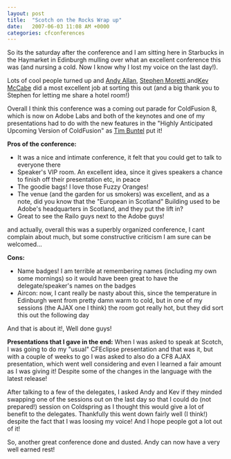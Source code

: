 ```yaml
---
layout: post
title:  "Scotch on the Rocks Wrap up"
date:   2007-06-03 11:08 AM +0000
categories: cfconferences
---
```

So its the saturday after the conference and I am sitting here in Starbucks in the Haymarket in Edinburgh mulling over what an excellent conference this was (and nursing a cold. Now I know why I lost my voice on the last day!).


Lots of cool people turned up and <a href="http://www.creative-restraint.co.uk/">Andy Allan</a>, <a href="http://nil.checksite.co.uk/">Stephen Moretti
</a> and<a href="http://inner-rhythm.co.uk/blog/">Kev McCabe</a> did a most excellent job at sorting this out (and a big thank you to Stephen for letting me share a hotel room!)

Overall I think this conference was a coming out parade for ColdFusion 8, which is now on Adobe Labs and both of the keynotes and one of my presentations had to do with the new features in the "Highly Anticipated Upcoming Version of ColdFusion" as <a href="http://www.buntel.com/blog/index.cfm">Tim Buntel</a> put it!

<strong>Pros of the conference:</strong>
<ul>
	<li>It was a nice and intimate conference, it felt that you could get to talk to everyone there</li>
	<li>Speaker's VIP room. An excellent idea, since it gives speakers a chance to finish off their presentation etc, in peace</li>
	<li>The goodie bags! I love those Fuzzy Oranges!</li>
	<li>The venue (and the garden for us smokers) was excellent, and as a note, did you know that the "European in Scotland" Building used to be Adobe's headquarters in Scotland, and they put the lift in?</li>
	<li>Great to see the Railo guys next to the Adobe guys!</li>
</ul>

and actually, overall this was a superbly organized conference, I cant complain about much, but some constructive criticism I am sure can be welcomed...

<strong>Cons:</strong>
<ul>
	<li>Name badges! I am terrible at remembering names (including my own some mornings) so it would have been great to have the delegate/speaker's names on the badges</li>
	<li>Aircon: now, I cant really be nasty about this, since the temperature in Edinburgh went from pretty damn warm to cold, but in one of my sessions (the AJAX one I think) the room got really hot, but they did sort this out the following day</li>
</ul>

And that is about it!, Well done guys!

<strong>Presentations that I gave in the end:</strong>
When I was asked to speak at Scotch, I was going to do my "usual" CFEclipse presentation and that was it, but with a couple of weeks to go I was asked to also do a CF8 AJAX presentation, which went well considering and even I learned a fair amount as I was giving it! Despite some of the changes in the language with the latest release!

After talking to a few of the delegates, I asked Andy and Kev if they minded swapping one of the sessions out on the last day so that I could do (not prepared!) session on Coldspring as I thought this would give a lot of benefit to the delegates. Thankfully this went down fairly well (I think!) despite the fact that I was loosing my voice! And I hope people got a lot out of it!

So, another great conference done and dusted. Andy can now have a very well earned rest!